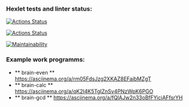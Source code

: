 ### Hexlet tests and linter status:
[![Actions Status](https://github.com/KIvanAn/python-project-lvl1/workflows/hexlet-check/badge.svg)](https://github.com/KIvanAn/python-project-lvl1/actions)

[![Actions Status](https://github.com/KIvanAn/python-project-lvl1/workflows/check-lint/badge.svg)](https://github.com/KIvanAn/python-project-lvl1/actions)

[![Maintainability](https://api.codeclimate.com/v1/badges/a99a88d28ad37a79dbf6/maintainability)](https://codeclimate.com/github/KIvanAn/python-project-lvl1/maintainability)

### Example work programms:
- ** brain-even ** https://asciinema.org/a/rm05FdsJzg2XKAZ8EFajbMZgT
- ** brain-calc ** https://asciinema.org/a/qK2I4K5TgIZnSv4PNzWpK6PGO
- ** brain-gcd ** https://asciinema.org/a/fQlAJw2n33oBfFYicjAFfsrYH